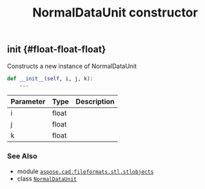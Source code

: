 ﻿---
title: NormalDataUnit constructor
second_title: Aspose.CAD for Python via .NET API References
description: 
type: docs
weight: 10
url: /python-net/aspose.cad.fileformats.stl.stlobjects/normaldataunit/__init__/
is_root: false
---

## __init__ {#float-float-float}

Constructs a new instance of NormalDataUnit



```python
def __init__(self, i, j, k):
    ...
```


| Parameter | Type | Description |
| :- | :- | :- |
| i | float |  |
| j | float |  |
| k | float |  |



### See Also
* module [`aspose.cad.fileformats.stl.stlobjects`](../../)
* class [`NormalDataUnit`](/cad/python-net/aspose.cad.fileformats.stl.stlobjects/normaldataunit)
